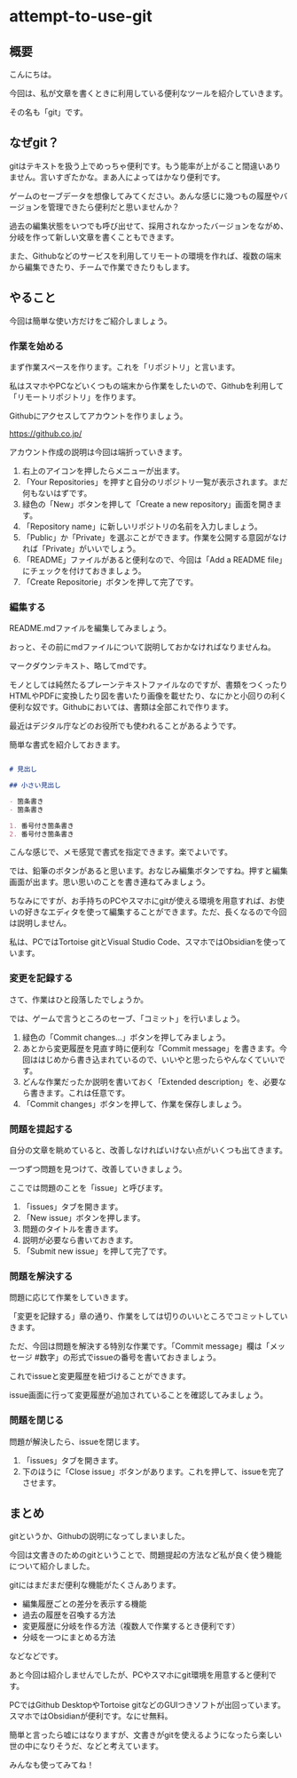 # attempt-to-use-git

## 概要

こんにちは。

今回は、私が文章を書くときに利用している便利なツールを紹介していきます。

その名も「git」です。


## なぜgit？

gitはテキストを扱う上でめっちゃ便利です。もう能率が上がること間違いありません。言いすぎたかな。まあ人によってはかなり便利です。

ゲームのセーブデータを想像してみてください。あんな感じに幾つもの履歴やバージョンを管理できたら便利だと思いませんか？

過去の編集状態をいつでも呼び出せて、採用されなかったバージョンをながめ、分岐を作って新しい文章を書くこともできます。

また、Githubなどのサービスを利用してリモートの環境を作れば、複数の端末から編集できたり、チームで作業できたりもします。


## やること

今回は簡単な使い方だけをご紹介しましょう。


### 作業を始める

まず作業スペースを作ります。これを「リポジトリ」と言います。

私はスマホやPCなどいくつもの端末から作業をしたいので、Githubを利用して「リモートリポジトリ」を作ります。

Githubにアクセスしてアカウントを作りましょう。

https://github.co.jp/

アカウント作成の説明は今回は端折っていきます。

1. 右上のアイコンを押したらメニューが出ます。
2. 「Your Repositories」を押すと自分のリポジトリ一覧が表示されます。まだ何もないはずです。
3. 緑色の「New」ボタンを押して「Create a new repository」画面を開きます。
5. 「Repository name」に新しいリポジトリの名前を入力しましょう。
6. 「Public」か「Private」を選ぶことができます。作業を公開する意図がなければ「Private」がいいでしょう。
7. 「README」ファイルがあると便利なので、今回は「Add a README file」にチェックを付けておきましょう。
8. 「Create Repositorie」ボタンを押して完了です。


### 編集する

README.mdファイルを編集してみましょう。

おっと、その前にmdファイルについて説明しておかなければなりませんね。

マークダウンテキスト、略してmdです。

モノとしては純然たるプレーンテキストファイルなのですが、書類をつくったりHTMLやPDFに変換したり図を書いたり画像を載せたり、なにかと小回りの利く便利な奴です。Githubにおいては、書類は全部これで作ります。

最近はデジタル庁などのお役所でも使われることがあるようです。

簡単な書式を紹介しておきます。

```md

# 見出し

## 小さい見出し

- 箇条書き
- 箇条書き

1. 番号付き箇条書き
2. 番号付き箇条書き

```

こんな感じで、メモ感覚で書式を指定できます。楽でよいです。

では、鉛筆のボタンがあると思います。おなじみ編集ボタンですね。押すと編集画面が出ます。思い思いのことを書き連ねてみましょう。

ちなみにですが、お手持ちのPCやスマホにgitが使える環境を用意すれば、お使いの好きなエディタを使って編集することができます。ただ、長くなるので今回は説明しません。

私は、PCではTortoise gitとVisual Studio Code、スマホではObsidianを使っています。


### 変更を記録する

さて、作業はひと段落したでしょうか。

では、ゲームで言うところのセーブ、「コミット」を行いましょう。

1. 緑色の「Commit changes...」ボタンを押してみましょう。
2. あとから変更履歴を見直す時に便利な「Commit message」を書きます。今回ははじめから書き込まれているので、いいやと思ったらやんなくていいです。
3. どんな作業だったか説明を書いておく「Extended description」を、必要なら書きます。これは任意です。
4. 「Commit changes」ボタンを押して、作業を保存しましょう。

### 問題を提起する

自分の文章を眺めていると、改善しなければいけない点がいくつも出てきます。

一つずつ問題を見つけて、改善していきましょう。

ここでは問題のことを「issue」と呼びます。

1. 「issues」タブを開きます。
2. 「New issue」ボタンを押します。
3. 問題のタイトルを書きます。
4. 説明が必要なら書いておきます。
5. 「Submit new issue」を押して完了です。


### 問題を解決する

問題に応じて作業をしていきます。

「変更を記録する」章の通り、作業をしては切りのいいところでコミットしていきます。

ただ、今回は問題を解決する特別な作業です。「Commit message」欄は「メッセージ #数字」の形式でissueの番号を書いておきましょう。

これでissueと変更履歴を紐づけることができます。

issue画面に行って変更履歴が追加されていることを確認してみましょう。

### 問題を閉じる

問題が解決したら、issueを閉じます。

1. 「issues」タブを開きます。
2. 下のほうに「Close issue」ボタンがあります。これを押して、issueを完了させます。


## まとめ

gitというか、Githubの説明になってしまいました。

今回は文書きのためのgitということで、問題提起の方法など私が良く使う機能について紹介しました。

gitにはまだまだ便利な機能がたくさんあります。

- 編集履歴ごとの差分を表示する機能
- 過去の履歴を召喚する方法
- 変更履歴に分岐を作る方法（複数人で作業するとき便利です）
- 分岐を一つにまとめる方法

などなどです。

あと今回は紹介しませんでしたが、PCやスマホにgit環境を用意すると便利です。

PCではGithub DesktopやTortoise gitなどのGUIつきソフトが出回っています。スマホではObsidianが便利です。なにせ無料。

簡単と言ったら嘘にはなりますが、文書きがgitを使えるようになったら楽しい世の中になりそうだ、などと考えています。

みんなも使ってみてね！
